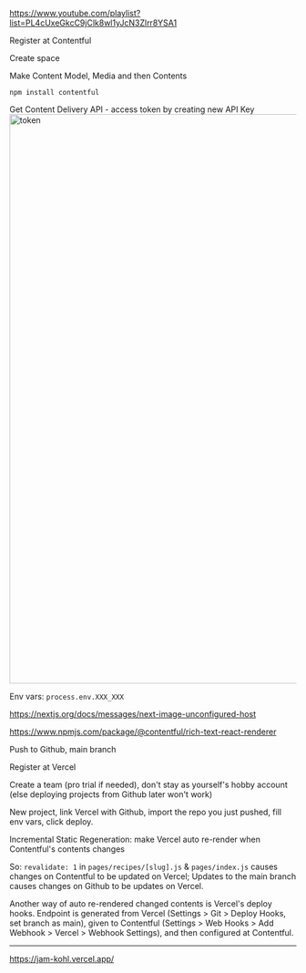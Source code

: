 https://www.youtube.com/playlist?list=PL4cUxeGkcC9jClk8wl1yJcN3Zlrr8YSA1

Register at Contentful

Create space

Make Content Model, Media and then Contents

`npm install contentful`

Get Content Delivery API - access token by creating new API Key
<img width="1000" alt="token" src="https://github.com/Ruslan-Aliyev/JAM/assets/6761422/e0714de9-006b-496f-aabe-e542abe60f15">

Env vars: `process.env.XXX_XXX`

https://nextjs.org/docs/messages/next-image-unconfigured-host

https://www.npmjs.com/package/@contentful/rich-text-react-renderer

Push to Github, main branch

Register at Vercel

Create a team (pro trial if needed), don't stay as yourself's hobby account (else deploying projects from Github later won't work)

New project, link Vercel with Github, import the repo you just pushed, fill env vars, click deploy.

Incremental Static Regeneration: make Vercel auto re-render when Contentful's contents changes

So: `revalidate: 1` in `pages/recipes/[slug].js` & `pages/index.js` causes changes on Contentful to be updated on Vercel; Updates to the main branch causes changes on Github to be updates on Vercel.

Another way of auto re-rendered changed contents is Vercel's deploy hooks. Endpoint is generated from Vercel (Settings > Git > Deploy Hooks, set branch as main), given to Contentful (Settings > Web Hooks > Add Webhook > Vercel > Webhook Settings), and then configured at Contentful.

---

https://jam-kohl.vercel.app/

